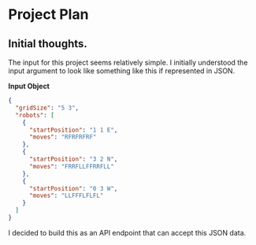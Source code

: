 # Project Plan

## Initial thoughts.

The input for this project seems relatively simple. I initially understood the input argument to look like something like this if represented in JSON.

**Input Object**

```json
{
  "gridSize": "5 3",
  "robots": [
    {
      "startPosition": "1 1 E",
      "moves": "RFRFRFRF"
    },
    {
      "startPosition": "3 2 N",
      "moves": "FRRFLLFFRRFLL"
    },
    {
      "startPosition": "0 3 W",
      "moves": "LLFFFLFLFL"
    }
  ]
}
```

I decided to build this as an API endpoint that can accept this JSON data.
